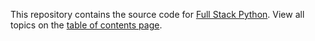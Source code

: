 This repository contains the source code for 
[Full Stack Python](https://www.fullstackpython.com/). View all topics on the [table of contents page](https://www.fullstackpython.com/table-of-content.html).

